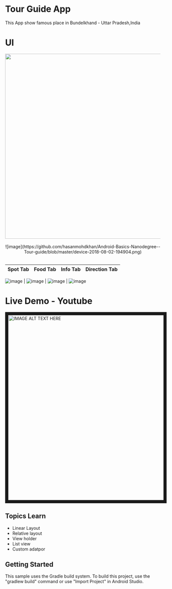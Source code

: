 Tour Guide App 
===================================
This App show famous place in Bundelkhand - Uttar Pradesh,India

UI 
===================================
<div align="center">
    <img src="https://github.com/hasanmohdkhan/Android-Basics-Nanodegree--Tour-guide/blob/master/device-2018-08-02-194944.png" width="600px"</img> 
</div>
<br>

<div align="center">
   ![image](https://github.com/hasanmohdkhan/Android-Basics-Nanodegree--Tour-guide/blob/master/device-2018-08-02-194904.png)
</div>
<br>


| Spot Tab | Food Tab | Info Tab | Direction Tab |
| ------ | ------ | ------ | ------ |

![image](https://github.com/hasanmohdkhan/Android-Basics-Nanodegree--Tour-guide/blob/master/device-2018-08-02-194904.png) | ![image](https://github.com/hasanmohdkhan/Android-Basics-Nanodegree--Tour-guide/blob/master/device-2018-08-02-195020.png) | ![image](https://github.com/hasanmohdkhan/Android-Basics-Nanodegree--Tour-guide/blob/master/device-2018-08-02-195108.png) | ![image](https://github.com/hasanmohdkhan/Android-Basics-Nanodegree--Tour-guide/blob/master/device-2018-08-02-195234.png)



Live Demo - Youtube 
=================================
<a href="https://www.youtube.com/watch?v=d7v9xbkjIZo" target="_blank"><img src="https://github.com/hasanmohdkhan/Android-Basics-Nanodegree--Tour-guide/blob/master/chrome_2018-08-02_19-18-46.png" 
alt="IMAGE ALT TEXT HERE" width="600px"  border="10" /></a>


Topics Learn 
--------------

- Linear Layout
- Relative layout
- View holder
- List view
- Custom adatpor


Getting Started
---------------

This sample uses the Gradle build system. To build this project, use the
"gradlew build" command or use "Import Project" in Android Studio.


















